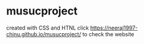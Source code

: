 # musucproject
created with CSS and HTNL
click https://neeraj1997-chinu.github.io/musucproject/ to check the website

